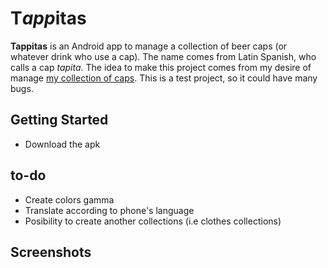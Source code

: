 # T*app*itas

**Tappitas** is an Android app to manage a collection of beer caps (or whatever drink who use a cap). 
The name comes from Latin Spanish, who calls a cap *tapita*. The idea to make this project comes from my desire of manage [my collection of caps](https://www.instagram.com/p/Cv7x6cFrzBr/?img_index=1). This is a test project, so it could have many bugs.

## Getting Started

- Download the apk

## to-do

- Create colors gamma
- Translate according to phone's language
- Posibility to create another collections (i.e clothes collections)

## Screenshots